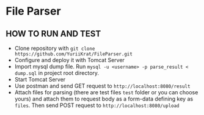 # File Parser

## HOW TO RUN AND TEST

* Clone repository with `git clone https://github.com/YuriiKrat/FileParser.git` 
* Configure and deploy it with Tomcat Server 
* Import mysql dump file. Run `mysql -u <username> -p parse_result < dump.sql` in project root directory.
* Start Tomcat Server
* Use postman and send GET request to `http://localhost:8080/result`
* Attach files for parsing (there are test files `test` folder or you can choose yours) and attach them to request body as a form-data defining key as `files`. Then send POST request to `http://localhost:8080/upload`
